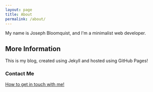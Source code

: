 ```yaml
---
layout: page
title: About
permalink: /about/
---
```


My name is Joseph Bloomquist, and I'm a minimalist web developer. 

## More Information
This is my blog, created using Jekyll and hosted using GitHub Pages!

### Contact Me
[How to get in touch with me!](https://josephbloomquist.com)
